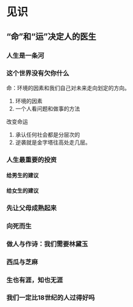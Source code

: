 # 见识

## “命”和“运”决定人的医生

### 人生是一条河

### 这个世界没有欠你什么
 命：环境的因素和我们自己对未来走向划定的方向。
 
 1. 环境的因素
 2. 一个人看问题和做事的方法

改变命运
1. 承认任何社会都是分层次的
2. 逆袭就是金字塔往高处走几层。

### 人生最重要的投资

#### 给男生的建议

#### 给女生的建议

### 先让父母成熟起来

### 向死而生

### 做人与作诗：我们需要林黛玉
 
### 西瓜与芝麻

### 生也有涯，知也无涯

### 我们一定比18世纪的人过得好吗
